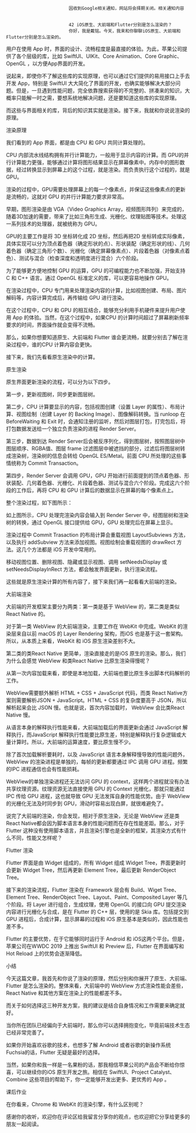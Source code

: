 
                            
                            因收到Google相关通知，网站将会择期关闭。相关通知内容
                            
                            
                            42 iOS原生、大前端和Flutter分别是怎么渲染的？
                            你好，我是戴铭。今天，我来和你聊聊iOS原生、大前端和Flutter分别是怎么渲染的。

用户在使用 App 时，界面的设计、流畅程度是最直接的体验。为此，苹果公司提供了各个层级的库，比如 SwiftUI、UIKit、Core Animation、Core Graphic、OpenGL ，以方便App界面的开发。

说起来，即使你不了解这些库的实现原理，也可以通过它们提供的易用接口上手去开发 App，特别是 SwiftUI 大大简化了界面的开发，也确实能够解决大部分问题。但是，一旦遇到性能问题，完全依靠搜索获得的不完整的、拼凑来的知识，大概率只能解一时之需，要想系统地解决问题，还是要知道这些库的实现原理。

而这些与界面相关的库，背后的知识其实就是渲染。接下来，我就和你说说渲染的原理。

渲染原理

我们看到的 App 界面，都是由 CPU 和 GPU 共同计算处理的。

CPU 内部流水线结构拥有并行计算能力，一般用于显示内容的计算。而 GPU的并行计算能力更强，能够通过计算将图形结果显示在屏幕像素中。内存中的图形数据，经过转换显示到屏幕上的这个过程，就是渲染。而负责执行这个过程的，就是GPU。

渲染的过程中，GPU需要处理屏幕上的每一个像素点，并保证这些像素点的更新是流畅的，这就对 GPU 的并行计算能力要求非常高。

早期，图形渲染是由 VGA（Video Graphics Array，视频图形阵列）来完成的，随着3D加速的需要，带来了比如三角形生成、光栅化、纹理贴图等技术。处理这一系列技术的处理器，就被统称为 GPU。

GPU的主要工作是将 3D 坐标转化成 2D 坐标，然后再把2D 坐标转成实际像素，具体实现可以分为顶点着色器（确定形状的点）、形状装配（确定形状的线）、几何着色器（确定三角形个数）、光栅化（确定屏幕像素点）、片段着色器（对像素点着色）、测试与混合（检查深度和透明度进行混合）六个阶段。

为了能够更方便地控制 GPU 的运算，GPU 的可编程能力也不断加强，开始支持 C 和 C++ 语言。通过 OpenGL 标准定义的库，可以更容易地操作 GPU。

在渲染过程中，CPU 专门用来处理渲染内容的计算，比如视图创建、布局、图片解码等，内容计算完成后，再传输给 GPU 进行渲染。

在这个过程中，CPU 和 GPU 的相互结合，能够充分利用手机硬件来提升用户使用 App 的体验。当然，在这个过程中，如果CPU 的计算时间超过了屏幕刷新频率要求的时间，界面操作就会变得不流畅。

那么，如果你想要知道原生、大前端和 Flutter 谁会更流畅，就要分别去了解在渲染过程中，谁的CPU 计算内容会更快。

接下来，我们先看看原生渲染中的计算。

原生渲染

原生界面更新渲染的流程，可以分为以下四步。

第一步，更新视图树，同步更新图层树。

第二步，CPU 计算要显示的内容，包括视图创建（设置 Layer 的属性）、布局计算、视图绘制（创建 Layer 的 Backing Image）、图像解码转换。当 runloop 在 BeforeWaiting 和 Exit 时，会通知注册的监听，然后对图层打包，打完包后，将打包数据发送给一个独立负责渲染的进程 Render Server。

第三步，数据到达 Render Server后会被反序列化，得到图层树，按照图层树中图层顺序、RGBA值、图层 frame 过滤图层中被遮挡的部分，过滤后将图层树转成渲染树，渲染树的信息会转给 OpenGL ES/Metal。前面 CPU 所处理的这些事情统称为 Commit Transaction。

第四步，Render Server 会调用 GPU，GPU 开始进行前面提到的顶点着色器、形状装配、几何着色器、光栅化、片段着色器、测试与混合六个阶段。完成这六个阶段的工作后，再将 CPU 和 GPU 计算后的数据显示在屏幕的每个像素点上。

整个渲染过程，如下图所示：



如上图所示，CPU 处理完渲染内容会输入到 Render Server 中，经图层树和渲染树的转换，通过 OpenGL 接口提供给 GPU，GPU 处理完后在屏幕上显示。

渲染过程中 Commit Trasaction 的布局计算会重载视图 LayoutSubviews 方法，以及执行 addSubview 方法来添加视图。视图绘制会重载视图的 drawRect 方法。这几个方法都是 iOS 开发中常用的。

移动视图位置、删除视图、隐藏或显示视图、调用 setNeedsDisplay 或 setNeedsDisplayInRect 方法，都会触发界面更新，执行渲染流程。

这些就是原生渲染计算的所有内容了，接下来我们再一起看看大前端的渲染。

大前端渲染

大前端的开发框架主要分为两类：第一类是基于 WebView 的，第二类是类似 React Native 的。

对于第一类 WebView 的大前端渲染，主要工作在 WebKit 中完成。WebKit 的渲染层来自以前 macOS 的 Layer Rendering 架构，而iOS 也是基于这一套架构。所以，从本质上来看，WebKit 和 iOS 原生渲染差别不大。

第二类的类React Native 更简单，渲染直接走的是iOS 原生的渲染。那么，我们为什么会感觉 WebView 和类React Native 比原生渲染得慢呢？

从第一次内容加载来看，即使是本地加载，大前端也要比原生多出脚本代码解析的工作。

WebView需要额外解析 HTML + CSS + JavaScript 代码，而类 React Native方案则需要解析JSON + JavaScript。HTML + CSS 的复杂度要高于 JSON，所以解析起来会比 JSON 慢。也就是说，首次内容加载时， WebView 会比类React Native 慢。

从语言本身的解释执行性能来看，大前端加载后的界面更新会通过 JavaScript 解释执行，而JavaScript 解释执行性能要比原生差，特别是解释执行复杂逻辑或大量计算时。所以，大前端的运算速度，要比原生慢不少。

除了首次加载解析要耗时，以及 JavaScript 语言本身解释慢导致的性能问题外，WebView 的渲染进程是单独的，每帧的更新都要通过 IPC 调用 GPU 进程。频繁的IPC 进程通信也会有性能损耗。

WebView的单独渲染进程还无法访问 GPU 的 context，这样两个进程就没有办法共享纹理资源。纹理资源无法直接使用 GPU 的 Context 光栅化，那就只能通过 IPC 传给 GPU 进程，这也就导致 GPU 无法发挥自身的性能优势。由于 WebView 的光栅化无法及时同步到 GPU，滑动时容易出现白屏，就很难避免了。

说完了大前端的渲染，你会发现，相对于原生渲染，无论是 WebView 还是类 React Native都会因为脚本语言本身的性能问题而在存在性能差距。那么，对于 Flutter 这种没有使用脚本语言，并且渲染引擎也是全新的框架，其渲染方式有什么不同，性能又怎样呢？

Flutter 渲染

Flutter 界面是由 Widget 组成的，所有 Widget 组成 Widget Tree，界面更新时会更新 Widget Tree，然后再更新 Element Tree，最后更新 RenderObject Tree。

接下来的渲染流程，Flutter 渲染在 Framework 层会有 Build、Wiget Tree、Element Tree、RenderObject Tree、Layout、Paint、Composited Layer 等几个阶段。将 Layer 进行组合，生成纹理，使用 OpenGL 的接口向 GPU 提交渲染内容进行光栅化与合成，是在 Flutter 的 C++ 层，使用的是 Skia 库。包括提交到 GPU 进程后，合成计算，显示屏幕的过程和 iOS 原生基本是类似的，因此性能也差不多。

Flutter 的主要优势，在于它能够同时运行于 Android 和 iOS这两个平台。但是，苹果公司在WWDC 2019 上推出 SwiftUI 和 Preview 后，Flutter 在界面编写和 Hot Reload 上的优势会逐渐降低。

小结

今天这篇文章，我首先和你说了渲染的原理，然后分别和你展开了原生、大前端、Flutter 是怎么渲染的。整体来看，大前端中的 WebView 方式渲染性能会差些，React Native 和其他方案在渲染上的性能都差不多。

而关于如何选择这三种开发方案，我的建议是结合自身情况和工作需要来确定就好。

当你所在团队已经偏向于大前端时，那么你可以选择拥抱变化，毕竟前端技术生态已经非常完善了。

如果你开始喜欢谷歌的技术，也想多了解 Android 或者谷歌的新操作系统 Fuchsia的话，Flutter 无疑是最好的选择。

当然，如果你和我一样是一名果粉的话，那我相信苹果公司的产品会不断给你惊喜，可以继续你的iOS 原生开发之旅。相信在 SwiftUI、Project Catalyst、Combine 这些项目的帮助下，你一定能够开发出更多、更优秀的 App 。

课后作业

在你看来，Chrome 和 WebKit 的渲染引擎，有什么区别呢？

感谢你的收听，欢迎你在评论区给我留言分享你的观点，也欢迎把它分享给更多的朋友一起阅读。

                        
                        
                            